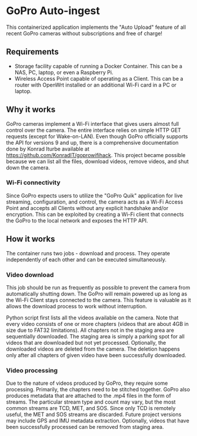 # GoPro Auto-ingest

This containerized application implements the "Auto Upload" feature of all recent GoPro cameras without
subscriptions and free of charge!

## Requirements

- Storage facility capable of running a Docker Container. This can be a NAS, PC, laptop, or even a Raspberry Pi.
- Wireless Access Point capable of operating as a Client. This can be a router with OpenWrt installed or an additional
  Wi-Fi card in a PC or laptop.

## Why it works

GoPro cameras implement a Wi-Fi interface that gives users almost full control over the camera. The entire interface
relies on simple HTTP GET requests (except for Wake-on-LAN). Even though GoPro officially supports the API for versions
9 and up, there is a comprehensive documentation done by Konrad Iturbe available
at https://github.com/KonradIT/goprowifihack. This project became possible because we can list all the files, download
videos, remove videos, and shut down the camera.

### Wi-Fi connectivity

Since GoPro expects users to utilize the "GoPro Quik" application for live streaming,
configuration, and control, the camera acts as a Wi-Fi Access Point and accepts all Clients without any explicit
handshake and/or encryption. This can be exploited by creating a Wi-Fi client that connects the GoPro to the local
network and exposes the HTTP API.

## How it works

The container runs two jobs - download and process. They operate independently of each other and can be executed
simultaneously.

### Video download

This job should be run as frequently as possible to prevent the camera from automatically shutting down. The GoPro will
remain powered up as long as the Wi-Fi Client stays connected to the camera. This feature is valuable as it allows the
download process to work without interruption.

Python script first lists all the videos available on the camera. Note that every video consists of one or more
chapters (videos that are about 4GB in size due to FAT32 limitations). All chapters not in the staging area are
sequentially downloaded. The staging area is simply a parking spot for all videos that are downloaded but not yet
processed. Optionally, the downloaded videos are deleted from the camera. The deletion happens only after all chapters
of given video have been successfully downloaded.

### Video processing

Due to the nature of videos produced by GoPro, they require some processing. Primarily, the chapters need to be stitched
together. GoPro also produces metadata that are attached to the .mp4 files in the form of streams. The particular stream
type and count may vary, but the most common streams are TCD, MET, and SOS. Since only TCD is remotely useful, the MET
and SOS streams are discarded. Future project versions may include GPS and IMU metadata extraction. Optionally, videos
that have been successfully processed can be removed from staging area.

